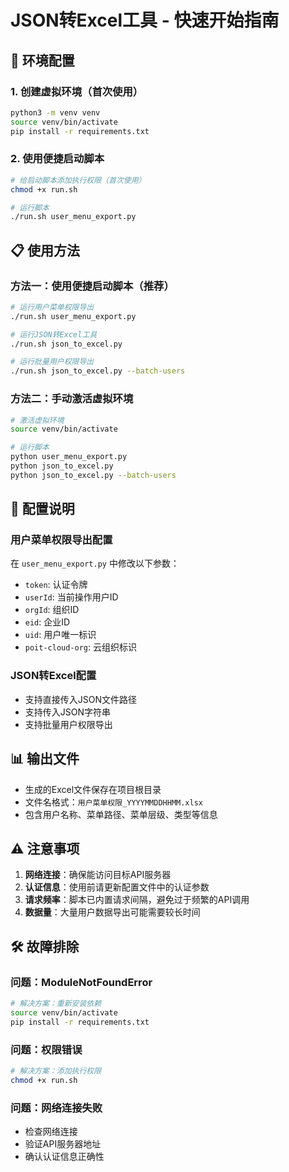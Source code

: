 # JSON转Excel工具 - 快速开始指南

## 🚀 环境配置

### 1. 创建虚拟环境（首次使用）
```bash
python3 -m venv venv
source venv/bin/activate
pip install -r requirements.txt
```

### 2. 使用便捷启动脚本
```bash
# 给启动脚本添加执行权限（首次使用）
chmod +x run.sh

# 运行脚本
./run.sh user_menu_export.py
```

## 📋 使用方法

### 方法一：使用便捷启动脚本（推荐）
```bash
# 运行用户菜单权限导出
./run.sh user_menu_export.py

# 运行JSON转Excel工具
./run.sh json_to_excel.py

# 运行批量用户权限导出
./run.sh json_to_excel.py --batch-users
```

### 方法二：手动激活虚拟环境
```bash
# 激活虚拟环境
source venv/bin/activate

# 运行脚本
python user_menu_export.py
python json_to_excel.py
python json_to_excel.py --batch-users
```

## 🔧 配置说明

### 用户菜单权限导出配置
在 `user_menu_export.py` 中修改以下参数：
- `token`: 认证令牌
- `userId`: 当前操作用户ID
- `orgId`: 组织ID
- `eid`: 企业ID
- `uid`: 用户唯一标识
- `poit-cloud-org`: 云组织标识

### JSON转Excel配置
- 支持直接传入JSON文件路径
- 支持传入JSON字符串
- 支持批量用户权限导出

## 📊 输出文件

- 生成的Excel文件保存在项目根目录
- 文件名格式：`用户菜单权限_YYYYMMDDHHMM.xlsx`
- 包含用户名称、菜单路径、菜单层级、类型等信息

## ⚠️ 注意事项

1. **网络连接**：确保能访问目标API服务器
2. **认证信息**：使用前请更新配置文件中的认证参数
3. **请求频率**：脚本已内置请求间隔，避免过于频繁的API调用
4. **数据量**：大量用户数据导出可能需要较长时间

## 🛠️ 故障排除

### 问题：ModuleNotFoundError
```bash
# 解决方案：重新安装依赖
source venv/bin/activate
pip install -r requirements.txt
```

### 问题：权限错误
```bash
# 解决方案：添加执行权限
chmod +x run.sh
```

### 问题：网络连接失败
- 检查网络连接
- 验证API服务器地址
- 确认认证信息正确性 